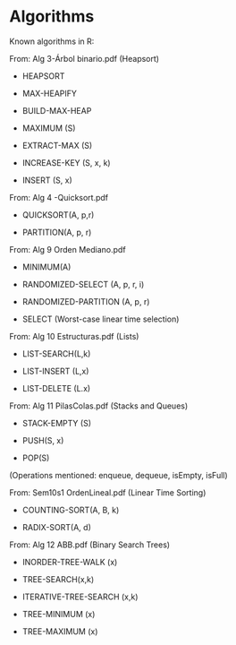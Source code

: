 # Algorithms
Known algorithms in R:

From: Alg 3-Árbol binario.pdf (Heapsort)
- HEAPSORT 

- MAX-HEAPIFY 

- BUILD-MAX-HEAP 

- MAXIMUM (S) 

- EXTRACT-MAX (S) 

- INCREASE-KEY (S, x, k) 

- INSERT (S, x) 

From: Alg 4 -Quicksort.pdf
- QUICKSORT(A, p,r) 

- PARTITION(A, p, r) 

From: Alg 9 Orden Mediano.pdf
- MINIMUM(A) 

- RANDOMIZED-SELECT (A, p, r, i) 

- RANDOMIZED-PARTITION (A, p, r) 

- SELECT (Worst-case linear time selection) 

From: Alg 10 Estructuras.pdf (Lists)
- LIST-SEARCH(L,k) 

- LIST-INSERT (L,x) 

- LIST-DELETE (L.x) 

From: Alg 11 PilasColas.pdf (Stacks and Queues)
- STACK-EMPTY (S) 

- PUSH(S, x) 

- POP(S) 

(Operations mentioned: enqueue, dequeue, isEmpty, isFull) 

From: Sem10s1 OrdenLineal.pdf (Linear Time Sorting)
- COUNTING-SORT(A, B, k) 

- RADIX-SORT(A, d) 

From: Alg 12 ABB.pdf (Binary Search Trees)
- INORDER-TREE-WALK (x) 

- TREE-SEARCH(x,k) 

- ITERATIVE-TREE-SEARCH (x,k) 

- TREE-MINIMUM (x) 

- TREE-MAXIMUM (x)
